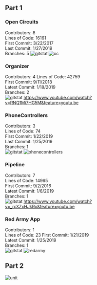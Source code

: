 ## Part 1

### Open Circuits
Contributors: 8  
Lines of Code: 16161  
First Commit: 3/22/2017  
Last Commit: 1/27/2019  
Branches: 5
![gitstat](images/gitstats/opencircuits.png)
![oc](images/opencircuits.png)

### Organizer
Contributors: 4
Lines of Code: 42759  
First Commit: 9/11/2018  
Latest Commit: 1/18/2019  
Branches: 2  
![gitstat](images/gitstats/organizer.png)
https://www.youtube.com/watch?v=RNQ1Mi7HG5M&feature=youtu.be

### PhoneControllers
Contributors: 3  
Lines of Code: 74  
First Commit: 1/22/2019   
Last Commit: 1/25/2019  
Branches: 1  
![gitstat](images/gitstats/phonecontrollers.png)
![phonecontrollers](images/phonecontrollers.png)

### Pipeline
Contributors: 7  
Lines of Code: 14965  
First Commit: 9/2/2016  
Latest Commit: 1/6/2019  
Branches: 1  
![gitstat](images/gitstats/pipeline.png)
https://www.youtube.com/watch?v=_rcXZxHJkRo&feature=youtu.be

### Red Army App
Contributors: 1  
Lines of Code:  23
First Commit: 1/21/2019  
Latest Commit: 1/25/2019  
Branches: 1  
![gitstat](images/gitstats/redarmy.png)
![redarmy](images/redarmy.png)

## Part 2
![unit](images/unittest.png)
